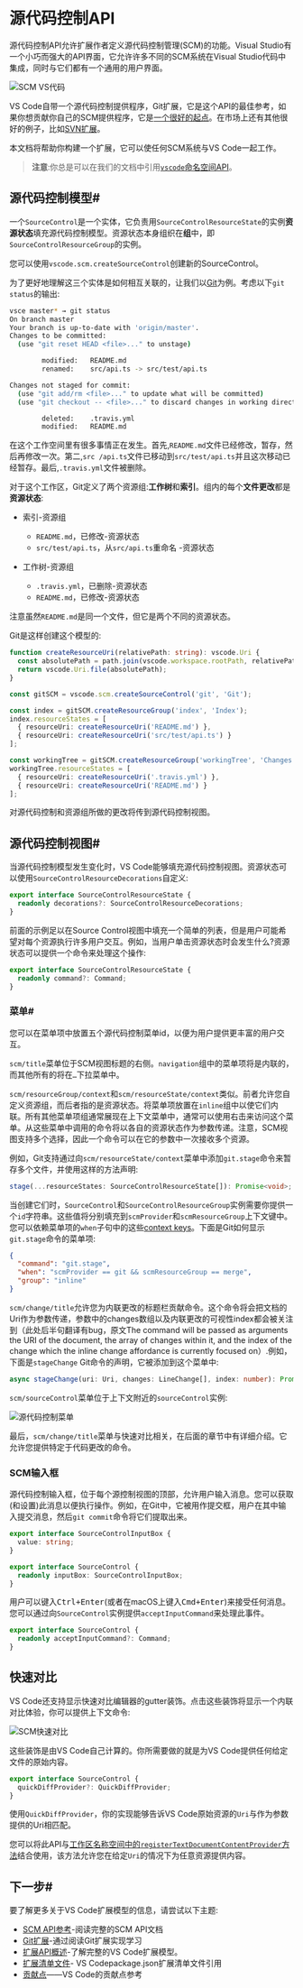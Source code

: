 # 源代码控制API

源代码控制API允许扩展作者定义源代码控制管理(SCM)的功能。Visual Studio有一个小巧而强大的API界面，它允许许多不同的SCM系统在Visual Studio代码中集成，同时与它们都有一个通用的用户界面。

![SCM VS代码](https://code.visualstudio.com/assets/api/extension-guides/scm-provider/main.png)

VS Code自带一个源代码控制提供程序，Git扩展，它是这个API的最佳参考，如果你想贡献你自己的SCM提供程序，它是[一个很好的起点](https://github.com/microsoft/vscode/blob/master/extensions/git/src/repository.ts)。在市场上还有其他很好的例子，比如[SVN扩展](https://marketplace.visualstudio.com/items?itemName=johnstoncode.svn-scm)。

本文档将帮助你构建一个扩展，它可以使任何SCM系统与VS Code一起工作。

> **注意**:你总是可以在我们的文档中引用[`vscode`命名空间API](https://code.visualstudio.com/api/references/vscode-api#scm)。

## 源代码控制模型#

一个`SourceControl`是一个实体，它负责用`SourceControlResourceState`的实例**资源状态**填充源代码控制模型。资源状态本身组织在**组**中，即`SourceControlResourceGroup`的实例。

您可以使用`vscode.scm.createSourceControl`创建新的SourceControl。

为了更好地理解这三个实体是如何相互关联的，让我们以[Git](https://github.com/microsoft/vscode/tree/master/extensions/git)为例。考虑以下`git status`的输出:

```bash
vsce master* → git status
On branch master
Your branch is up-to-date with 'origin/master'.
Changes to be committed:
  (use "git reset HEAD <file>..." to unstage)

        modified:   README.md
        renamed:    src/api.ts -> src/test/api.ts

Changes not staged for commit:
  (use "git add/rm <file>..." to update what will be committed)
  (use "git checkout -- <file>..." to discard changes in working directory)

        deleted:    .travis.yml
        modified:   README.md
```

在这个工作空间里有很多事情正在发生。首先,`README.md`文件已经修改，暂存，然后再修改一次。第二,`src /api.ts`文件已移动到`src/test/api.ts`并且这次移动已经暂存。最后,`.travis.yml`文件被删除。

对于这个工作区，Git定义了两个资源组:**工作树**和**索引**。组内的每个**文件更改**都是**资源状态**:

- 索引-资源组

  - `README.md`，已修改-资源状态
  - `src/test/api.ts`，从`src/api.ts`重命名 -资源状态
- 工作树-资源组

  - `.travis.yml`，已删除-资源状态
  - `README.md`，已修改-资源状态

注意虽然`README.md`是同一个文件，但它是两个不同的资源状态。

Git是这样创建这个模型的:

```ts
function createResourceUri(relativePath: string): vscode.Uri {
  const absolutePath = path.join(vscode.workspace.rootPath, relativePath);
  return vscode.Uri.file(absolutePath);
}

const gitSCM = vscode.scm.createSourceControl('git', 'Git');

const index = gitSCM.createResourceGroup('index', 'Index');
index.resourceStates = [
  { resourceUri: createResourceUri('README.md') },
  { resourceUri: createResourceUri('src/test/api.ts') }
];

const workingTree = gitSCM.createResourceGroup('workingTree', 'Changes');
workingTree.resourceStates = [
  { resourceUri: createResourceUri('.travis.yml') },
  { resourceUri: createResourceUri('README.md') }
];
```

对源代码控制和资源组所做的更改将传到源代码控制视图。

## 源代码控制视图#

当源代码控制模型发生变化时，VS Code能够填充源代码控制视图。资源状态可以使用`SourceControlResourceDecorations`自定义:

```ts
export interface SourceControlResourceState {
  readonly decorations?: SourceControlResourceDecorations;
}
```

前面的示例足以在Source Control视图中填充一个简单的列表，但是用户可能希望对每个资源执行许多用户交互。例如，当用户单击资源状态时会发生什么?资源状态可以提供一个命令来处理这个操作:

```ts
export interface SourceControlResourceState {
  readonly command?: Command;
}
```

### 菜单#

您可以在菜单项中放置五个源代码控制菜单id，以便为用户提供更丰富的用户交互。

`scm/title`菜单位于SCM视图标题的右侧。`navigation`组中的菜单项将是内联的，而其他所有的将在`…`下拉菜单中。

`scm/resourceGroup/context`和`scm/resourceState/context`类似。前者允许您自定义资源组，而后者指的是资源状态。将菜单项放置在`inline`组中以使它们内联。所有其他菜单项组通常展现在上下文菜单中，通常可以使用右击来访问这个菜单。从这些菜单中调用的命令将以各自的资源状态作为参数传递。注意，SCM视图支持多个选择，因此一个命令可以在它的参数中一次接收多个资源。

例如，Git支持通过向`scm/resourceState/context`菜单中添加`git.stage`命令来暂存多个文件，并使用这样的方法声明:

```ts
stage(...resourceStates: SourceControlResourceState[]): Promise<void>;
```

当创建它们时，`SourceControl`和`SourceControlResourceGroup`实例需要你提供一个`id`字符串。这些值将分别填充到`scmProvider`和`scmResourceGroup`上下文键中。您可以依赖菜单项的`when`子句中的这些[context keys](https://code.visualstudio.com/docs/getstarted/keybindings#_when-clause-contexts)。下面是Git如何显示`git.stage`命令的菜单项:

```json
{
  "command": "git.stage",
  "when": "scmProvider == git && scmResourceGroup == merge",
  "group": "inline"
}
```

`scm/change/title`允许您为内联更改的标题栏贡献命令。这个命令将会把文档的Uri作为参数传递，参数中的changes数组以及内联更改的可视性index都会被关注到（此处后半句翻译有bug，原文The command will be passed as arguments the URI of the document, the array of changes within it, and the index of the change which the inline change affordance is currently focused on）.例如，下面是`stageChange` Git命令的声明，它被添加到这个菜单中:

```ts
async stageChange(uri: Uri, changes: LineChange[], index: number): Promise<void>;
```

`scm/sourceControl`菜单位于上下文附近的`sourceControl`实例:

![源代码控制菜单](https://code.visualstudio.com/assets/api/extension-guides/scm-provider/sourcecontrol-menu.png)

最后，`scm/change/title`菜单与快速对比相关，在后面的章节中有详细介绍。它允许您提供特定于代码更改的命令。

### SCM输入框

源代码控制输入框，位于每个源控制视图的顶部，允许用户输入消息。您可以获取(和设置)此消息以便执行操作。例如，在Git中，它被用作提交框，用户在其中输入提交消息，然后`git commit`命令将它们提取出来。

```ts
export interface SourceControlInputBox {
  value: string;
}

export interface SourceControl {
  readonly inputBox: SourceControlInputBox;
}
```

用户可以键入<kbd>Ctrl+Enter</kbd>(或者在macOS上键入<kbd>Cmd+Enter</kbd>)来接受任何消息。您可以通过向`SourceControl`实例提供`acceptInputCommand`来处理此事件。

```ts
export interface SourceControl {
  readonly acceptInputCommand?: Command;
}
```

## 快速对比 #

VS Code还支持显示快速对比编辑器的gutter装饰。点击这些装饰将显示一个内联对比体验，你可以提供上下文命令:

![SCM快速对比](https://code.visualstudio.com/assets/api/extension-guides/scm-provider/quickdiff.png)

这些装饰是由VS Code自己计算的。你所需要做的就是为VS Code提供任何给定文件的原始内容。

```ts
export interface SourceControl {
  quickDiffProvider?: QuickDiffProvider;
}
```

使用`QuickDiffProvider`，你的实现能够告诉VS Code原始资源的`Uri`与作为参数提供的Uri相匹配。

您可以将此API与[工作区名称空间中的`registerTextDocumentContentProvider`方法](https://code.visualstudio.com/api/references/vscode-api#workspace)结合使用，该方法允许您在给定`Uri`的情况下为任意资源提供内容。

## 下一步#

要了解更多关于VS Code扩展模型的信息，请尝试以下主题:

- [SCM API参考](https://code.visualstudio.com/api/references/vscode-api#scm)-阅读完整的SCM API文档
- [Git扩展](https://github.com/microsoft/vscode/tree/master/extensions/git)-通过阅读Git扩展实现学习
- [扩展API概述](https://code.visualstudio.com/api)-了解完整的VS Code扩展模型。
- [扩展清单文件](https://code.visualstudio.com/api/references/extension-manifest)- VS Codepackage.json扩展清单文件引用
- [贡献点](https://code.visualstudio.com/api/references/contribution-points)——VS Code的贡献点参考
